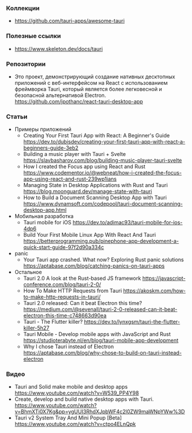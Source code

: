 ### Коллекции

- https://github.com/tauri-apps/awesome-tauri

### Полезные ссылки

- https://www.skeleton.dev/docs/tauri

### Репозитории

- Это проект, демонстрирующий создание нативных десктопных приложений с веб-интерфейсом на React с использованием фреймворка Tauri, который является более легковесной и безопасной альтернативой Electron. https://github.com/jpothanc/react-tauri-desktop-app

### Статьи

- Примеры приложений
    - Creating Your First Tauri App with React: A Beginner's Guide https://dev.to/dubisdev/creating-your-first-tauri-app-with-react-a-beginners-guide-3eb2
    - Building a music player with Tauri + Svelte https://slavbasharov.com/blog/building-music-player-tauri-svelte
    - How I created the Focus app using React and Rust https://www.codementor.io/@webneat/how-i-created-the-focus-app-using-react-and-rust-239wp1ians
    - Managing State in Desktop Applications with Rust and Tauri https://blog.moonguard.dev/manage-state-with-tauri
    - How to Build a Document Scanning Desktop App with Tauri https://www.dynamsoft.com/codepool/tauri-document-scanning-desktop-app.html
- Мобильная разработка
    - Tauri mobile for iOS https://dev.to/adimac93/tauri-mobile-for-ios-4dp6
    - Build Your First Mobile Linux App With React And Tauri https://betterprogramming.pub/pinephone-app-development-a-quick-start-guide-97f2d90a334c
- panic
    - Your Tauri app crashed. What now? Exploring Rust panic solutions https://aptabase.com/blog/catching-panics-on-tauri-apps
- Остальное
    - Tauri 2.0 A look at the Rust-based JS framework https://javascript-conference.com/blog/tauri-2-0/
    - How To Make HTTP Requests from Tauri https://akoskm.com/how-to-make-http-requests-in-tauri/
    - Tauri 2.0 released: Can it beat Electron this time? https://medium.com/@sevenall/tauri-2-0-released-can-it-beat-electron-this-time-c748663d90ea
    - Tauri - The Flutter killer? https://dev.to/lynxgsm/tauri-the-flutter-killer-5h27
    - Tauri Mobile - Develop mobile apps with JavaScript and Rust https://studioterabyte.nl/en/blog/tauri-mobile-app-development
    - Why I chose Tauri instead of Electron https://aptabase.com/blog/why-chose-to-build-on-tauri-instead-electron

### Видео

- Tauri and Solid make mobile and desktop apps https://www.youtube.com/watch?v=W539_PP4Y98
- Create, develop and build native desktop apps with Tauri. https://www.youtube.com/watch?v=BhmXTi0X7Kg&pp=ygUUI3RhdXJpbWF4c2l0ZW9maWNpYWw%3D
- Tauri v2 System Tray And Mini Popup [Beta] https://www.youtube.com/watch?v=ctpo4ELnQpk